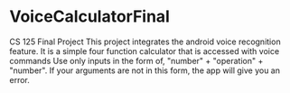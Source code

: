 # VoiceCalculatorFinal
CS 125 Final Project
This project integrates the android voice recognition feature.
It is a simple four function calculator that is accessed with voice commands
Use only inputs in the form of, "number" + "operation" + "number".
If your arguments are not in this form, the app will give you an error.
